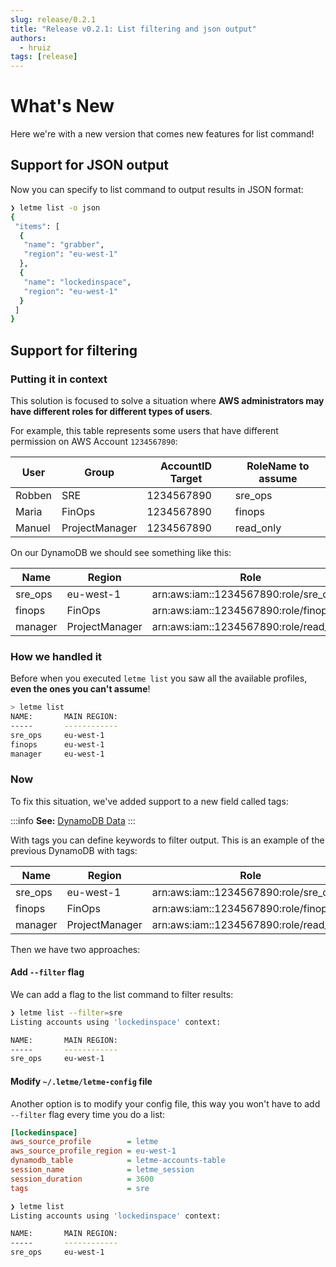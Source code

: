 ```yaml
---
slug: release/0.2.1
title: "Release v0.2.1: List filtering and json output"
authors: 
  - hruiz 
tags: [release]
---
```


# What's New 

Here we're with a new version that comes new features for list command!

<!--truncate-->

## Support for JSON output

Now you can specify to list command to output results in JSON format:

```bash
❯ letme list -o json
{
 "items": [
  {
   "name": "grabber",
   "region": "eu-west-1"
  },
  {
   "name": "lockedinspace",
   "region": "eu-west-1"
  }
 ]
}
```

## Support for filtering

### Putting it in context
This solution is focused to solve a situation where **AWS administrators may have different roles for different types of users**. 

For example, this table represents some users that have different permission on AWS Account `1234567890`:

| **User** | **Group**      | **AccountID Target** | **RoleName to assume** |
|----------|----------------|----------------------|------------------------|
| Robben   | SRE            | 1234567890           | sre_ops                |
| Maria    | FinOps         | 1234567890           | finops                 |
| Manuel   | ProjectManager | 1234567890           | read_only              |


On our DynamoDB we should see something like this:

| **Name** | **Region**     | **Role**                               | 
|----------|----------------|----------------------------------------|
| sre_ops  | eu-west-1      | arn:aws:iam::1234567890:role/sre_ops   |
| finops   | FinOps         | arn:aws:iam::1234567890:role/finops    |
| manager  | ProjectManager | arn:aws:iam::1234567890:role/read_only | 

### How we handled it

Before when you executed `letme list` you saw all the available profiles, **even the ones you can't assume**!

```bash
> letme list
NAME:       MAIN REGION:
-----       ------------
sre_ops     eu-west-1
finops      eu-west-1
manager     eu-west-1
```

### Now

To fix this situation, we've added support to a new field called tags:

:::info
**See:** [DynamoDB Data](/quickstart-guide-admin/dynamodb/data) 
:::

With tags you can define keywords to filter output. This is an example of the previous DynamoDB with tags:

| **Name** | **Region**     | **Role**                               | *Tags*  | 
|----------|----------------|----------------------------------------|---------|
| sre_ops  | eu-west-1      | arn:aws:iam::1234567890:role/sre_ops   | sre     |
| finops   | FinOps         | arn:aws:iam::1234567890:role/finops    | finops  |
| manager  | ProjectManager | arn:aws:iam::1234567890:role/read_only | manager | 

Then we have two approaches:
#### Add `--filter` flag

We can add a flag to the list command to filter results:

```bash
❯ letme list --filter=sre
Listing accounts using 'lockedinspace' context:

NAME:       MAIN REGION:
-----       ------------
sre_ops     eu-west-1
```

#### Modify `~/.letme/letme-config` file

Another option is to modify your config file, this way you won't have to add `--filter` flag every time you do a list:

```ini
[lockedinspace]
aws_source_profile        = letme
aws_source_profile_region = eu-west-1
dynamodb_table            = letme-accounts-table
session_name              = letme_session
session_duration          = 3600
tags                      = sre
```

```bash
❯ letme list
Listing accounts using 'lockedinspace' context:

NAME:       MAIN REGION:
-----       ------------
sre_ops     eu-west-1
```
